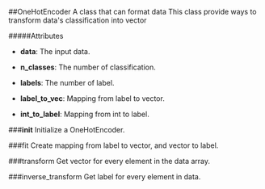 ##OneHotEncoder
A class that can format data
This class provide ways to transform data's classification into vector

#####Attributes
* **data**: The input data.

* **n_classes**: The number of classification.

* **labels**: The number of label.

* **label_to_vec**: Mapping from label to vector.

* **int_to_label**: Mapping from int to label.

###__init__
Initialize a OneHotEncoder.

###fit
Create mapping from label to vector, and vector to label.

###transform
Get vector for every element in the data array.

###inverse_transform
Get label for every element in data.

